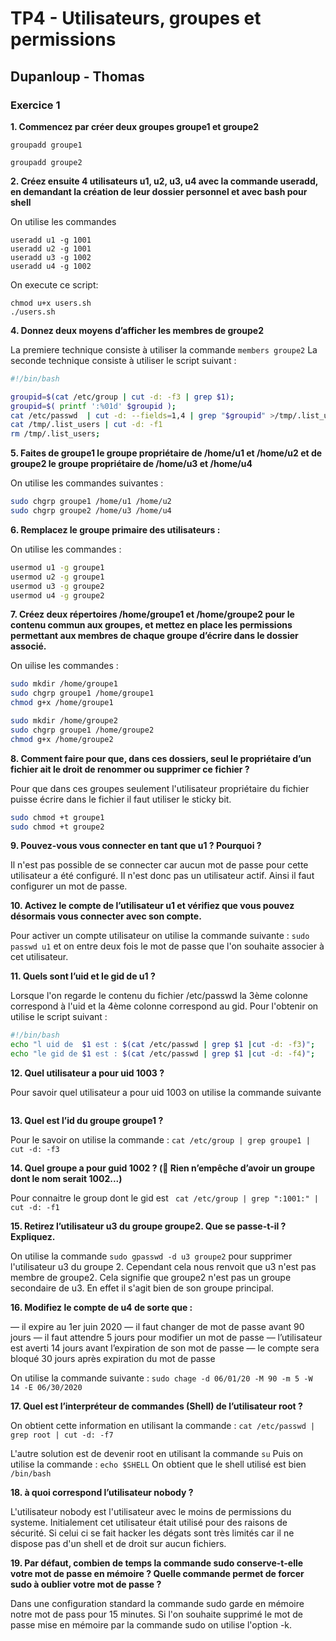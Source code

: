 # TP4 - Utilisateurs, groupes et permissions
## Dupanloup - Thomas

### Exercice 1

__1. Commencez par créer deux groupes groupe1 et groupe2__

```groupadd groupe1```

```groupadd groupe2```

__2. Créez ensuite 4 utilisateurs u1, u2, u3, u4 avec la commande useradd, en demandant la création de
leur dossier personnel et avec bash pour shell__

On utilise les commandes
```
useradd u1 -g 1001
useradd u2 -g 1001
useradd u3 -g 1002
useradd u4 -g 1002
```

On execute ce script: 
```
chmod u+x users.sh
./users.sh
```

__4. Donnez deux moyens d’afficher les membres de groupe2__

La premiere technique consiste à utiliser la commande ``` members groupe2 ```
La seconde technique consiste à utiliser le script suivant : 
```bash 
#!/bin/bash

groupid=$(cat /etc/group | cut -d: -f3 | grep $1);
groupid=$( printf ':%01d' $groupid );
cat /etc/passwd  | cut -d: --fields=1,4 | grep "$groupid" >/tmp/.list_users ;
cat /tmp/.list_users | cut -d: -f1
rm /tmp/.list_users;
```

__5. Faites de groupe1 le groupe propriétaire de /home/u1 et /home/u2 et de groupe2 le groupe propriétaire
de /home/u3 et /home/u4__

On utilise les commandes suivantes : 
```bash
sudo chgrp groupe1 /home/u1 /home/u2
sudo chgrp groupe2 /home/u3 /home/u4
```


__6. Remplacez le groupe primaire des utilisateurs :__ 

On utilise les commandes :
``` bash 
usermod u1 -g groupe1 
usermod u2 -g groupe1 
usermod u3 -g groupe2
usermod u4 -g groupe2
```

__7. Créez deux répertoires /home/groupe1 et /home/groupe2 pour le contenu commun aux groupes, et
mettez en place les permissions permettant aux membres de chaque groupe d’écrire dans le dossier
associé.__

On uilise les commandes : 
```bash 
sudo mkdir /home/groupe1
sudo chgrp groupe1 /home/groupe1
chmod g+x /home/groupe1

sudo mkdir /home/groupe2
sudo chgrp groupe1 /home/groupe2
chmod g+x /home/groupe2
```

__8. Comment faire pour que, dans ces dossiers, seul le propriétaire d’un fichier ait le droit de renommer
ou supprimer ce fichier ?__

Pour que dans ces groupes seulement l'utilisateur propriétaire du fichier puisse écrire dans le fichier il faut utiliser le sticky bit. 
```bash
sudo chmod +t groupe1
sudo chmod +t groupe2
```
__9. Pouvez-vous vous connecter en tant que u1 ? Pourquoi ?__

Il n'est pas possible de se connecter car aucun mot de passe pour cette utilisateur a été configuré. Il n'est donc pas un utilisateur actif. Ainsi il faut configurer un mot de passe. 


__10. Activez le compte de l’utilisateur u1 et vérifiez que vous pouvez désormais vous connecter avec son
compte.__

Pour activer un compte utilisateur on utilise la commande suivante : 
```sudo passwd u1``` et on entre deux fois le mot de passe que l'on souhaite associer à cet utilisateur.


__11. Quels sont l’uid et le gid de u1 ?__

Lorsque l'on regarde le contenu du fichier /etc/passwd la 3ème colonne correspond à l'uid et la 4ème colonne correspond au gid.
Pour l'obtenir on utilise le script suivant : 
```bash
#!/bin/bash
echo "l uid de  $1 est : $(cat /etc/passwd | grep $1 |cut -d: -f3)";
echo "le gid de $1 est : $(cat /etc/passwd | grep $1 |cut -d: -f4)";
```

__12. Quel utilisateur a pour uid 1003 ?__

Pour savoir quel utilisateur a pour uid 1003 on utilise la commande suivante
```bash cat /etc/passwd | cut -d: --fields=1,4 | grep 1003 | cut -d: -f2
```

__13. Quel est l’id du groupe groupe1 ?__

Pour le savoir on utilise la commande : 
``` cat /etc/group | grep groupe1 | cut -d: -f3 ```

__14. Quel groupe a pour guid 1002 ? ( Rien n’empêche d’avoir un groupe dont le nom serait 1002...)__

Pour connaitre le group dont le gid est 
```  cat /etc/group | grep ":1001:" | cut -d: -f1 ``` 

__15. Retirez l’utilisateur u3 du groupe groupe2. Que se passe-t-il ? Expliquez.__

On utilise la commande ```sudo gpasswd -d u3 groupe2``` pour supprimer l'utilisateur u3 du groupe 2.
Cependant cela nous renvoit que u3 n'est pas membre de groupe2.
Cela signifie que groupe2 n'est pas un groupe secondaire de u3. En effet il s'agit bien de son groupe principal. 

__16. Modifiez le compte de u4 de sorte que :__

— il expire au 1er juin 2020
— il faut changer de mot de passe avant 90 jours
— il faut attendre 5 jours pour modifier un mot de passe
— l’utilisateur est averti 14 jours avant l’expiration de son mot de passe
— le compte sera bloqué 30 jours après expiration du mot de passe

On utilise la commande suivante : ```sudo chage -d 06/01/20 -M 90 -m 5 -W 14 -E 06/30/2020 ```

__17. Quel est l’interpréteur de commandes (Shell) de l’utilisateur root ?__

On obtient cette information en utilisant la commande : 
```cat /etc/passwd | grep root | cut -d: -f7```

L'autre solution est de devenir root en utilisant la commande  ```su``` 
Puis on utilise la commande :
```echo $SHELL```
On obtient que le shell utilisé est bien ```/bin/bash```

__18. à quoi correspond l’utilisateur nobody ?__

L'utilisateur nobody est l'utilisateur avec le moins de permissions du systeme. Initialement cet utilisateur était utilisé pour des raisons de sécurité. Si celui ci se fait hacker les dégats sont très limités car il ne dispose pas d'un shell et de droit sur aucun fichiers. 


__19. Par défaut, combien de temps la commande sudo conserve-t-elle votre mot de passe en mémoire ?
Quelle commande permet de forcer sudo à oublier votre mot de passe ?__

Dans une configuration standard la commande sudo garde en mémoire notre mot de pass pour 15 minutes.
Si l'on souhaite supprimé le mot de passe mise en mémoire par la commande sudo on utilise l'option -k. 
